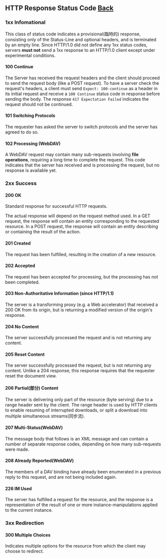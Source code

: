 ## HTTP Response Status Code [Back](./../JavaScript.md)

### 1xx Infomational

This class of status code indicates a provisional(臨時的) response, consisting only of the Status-Line and optional headers, and is terminated by an empty line. Since HTTP/1.0 did not define any 1xx status codes, servers **must not** send a 1xx response to an HTTP/1.0 client except under experimental conditions.

#### 100 Continue

The Server has received the request headers and the client should proceed to send the request body (like a POST request). To have a server check the request's headers, a client must send `Expect: 100-continue` as a header in its initial request and receive a `100 Continue` status code in response before sending the body. The response `417 Expectation Failed` indicates the request should not be continued.

#### 101 Switching Protocols

The requester has asked the server to switch protocols and the server has agreed to do so.

#### 102 Processing (WebDAV)

A WebDAV request may contain many sub-requests involving **file operations**, requiring a long time to complete the request. This code indicates that the server has received and is processing the request, but no response is available yet.

### 2xx Success

#### 200 OK

Standard response for successful HTTP requests.

The actual response will depend on the request method used. In a GET request, the response will contain an entity corresponding to the requested resource. In a POST request, the response will contain an entity describing or containing the result of the action.

#### 201 Created

The request has been fulfilled, resulting in the creation of a new resource.

#### 202 Accepted

The request has been accepted for processing, but the processing has not been completed.

#### 203 Non-Authoritative Information (since HTTP/1.1)

The server is a transforming proxy (e.g. a Web accelerator) that received a 200 OK from its origin, but is returning a modified version of the origin's response.

#### 204 No Content

The server successfully processed the request and is not returning any content.

#### 205 Reset Content

The server successfully processed the request, but is not returning any content. Unlike a 204 response, this response requires that the requester reset the document view.

#### 206 Partial(部分) Content

The server is delivering only part of the resource (byte serving) due to a range header sent by the client. The range header is used by HTTP clients to enable resuming of interrupted downloads, or split a download into multiple simultaneous streams(同步流).

#### 207 Multi-Status(WebDAV)

The message body that follows is an XML message and can contain a number of separate response codes, depending on how many sub-requests were made.

#### 208 Already Reported(WebDAV)

The members of a DAV binding have already been enumerated in a previous reply to this request, and are not being included again.

#### 226 IM Used

The server has fulfilled a request for the resource, and the response is a representation of the result of one or more instance-manipulations applied to the current instance.

### 3xx Redirection

#### 300 Multiple Choices

Indicates multiple options for the resource from which the client may choose to redirect.
